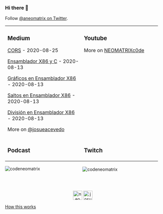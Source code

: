 ### Hi there 👋
Follow  [ @aneomatrix on Twitter](https://twitter.com/aneomatrix).

<table>
 <tr><td valign="top" width="34%">

### Medium
<!-- blog starts -->
[CORS](https://medium.com/@josueacevedo/cors-e69dba675c25?source=rss-a0e293e04c4b------2) - 2020-08-25

[Ensamblador X86 y C](https://medium.com/nabucodonosor-editorial/ensamblador-x86-y-c-7c276f620c34?source=rss-a0e293e04c4b------2) - 2020-08-13

[Gráficos en Ensamblador X86](https://medium.com/nabucodonosor-editorial/gr%C3%A1ficos-en-ensamblador-x86-8c276630111b?source=rss-a0e293e04c4b------2) - 2020-08-13

[Saltos en Ensamblador X86](https://medium.com/nabucodonosor-editorial/saltos-en-ensamblador-x86-a94474f58ad1?source=rss-a0e293e04c4b------2) - 2020-08-13

[División en Ensamblador X86](https://medium.com/nabucodonosor-editorial/divisi%C3%B3n-en-ensamblador-x86-c753f369cc02?source=rss-a0e293e04c4b------2) - 2020-08-13
<!-- blog ends -->
More on [@josueacevedo](https://medium.com/@josueacevedo)
</td><td valign="top" width="33%">

### Youtube
<!-- youtube starts -->

<!-- youtube ends -->
More on [NEOMATRIXc0de](https://www.youtube.com/c/NEOMATRIXc0de)
</td>
</tr>

<tr><td valign="top" width="34%">

### Podcast
<!-- podcast starts -->

<!-- podcast ends -->    
</td><td valign="top" width="34%">
  
### Twitch
<!-- twitch starts -->

<!-- twitch ends -->    
  </td>
</tr>

</table>


<div align="center">
  
<p><img align="left" src="https://github-readme-stats.vercel.app/api/top-langs/?username=codeneomatrix&hide=html" alt="codeneomatrix" /></p>
<p>&nbsp;<img align="center" src="https://github-readme-stats.vercel.app/api?username=codeneomatrix&show_icons=true" alt="codeneomatrix" /></p>

</div>


</br>
</br>
<p align="center">&nbsp;
<a href="https://codepen.io/neomatrix-acevedo-maldonado" target="blank"><img align="center" src="https://cdn.jsdelivr.net/npm/simple-icons@3.0.1/icons/codepen.svg" alt="neomatrix-acevedo-maldonado" height="30" width="30" /></a>
<a href="https://www.behance.net/josuejosue" target="blank"><img align="center" src="https://cdn.jsdelivr.net/npm/simple-icons@3.0.1/icons/behance.svg" alt="josuejosue" height="30" width="30" /></a>
</p>

<!--<a href="https://github.com/simonw/simonw/actions"><img src="https://github.com/simonw/simonw/workflows/Build%20README/badge.svg" align="right" alt="Build README"></a>--> <a href="https://simonwillison.net/2020/Jul/10/self-updating-profile-readme/">How this works</a>


<!--
**codeneomatrix/codeneomatrix** is a ✨ _special_ ✨ repository because its `README.md` (this file) appears on your GitHub profile.

Here are some ideas to get you started:

- 🔭 I’m currently working on ...
- 🌱 I’m currently learning ...
- 👯 I’m looking to collaborate on ...
- 🤔 I’m looking for help with ...
- 💬 Ask me about ...
- 📫 How to reach me: ...
- 😄 Pronouns: ...
- ⚡ Fun fact: ...
-->
